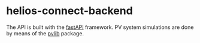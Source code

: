 # helios-connect-backend
The API is built with the [fastAPI](https://fastapi.tiangolo.com/) framework. 
PV system simulations are done by means of the [pvlib](https://pvlib-python.readthedocs.io/en/stable/index.html) package.

